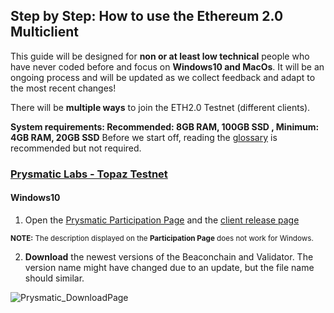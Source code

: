 ## Step by Step: How to use the Ethereum 2.0 Multiclient

This guide will be designed for **non or at least low technical** people who have never coded before and focus on **Windows10 and MacOs**.
It will be an ongoing process and will be updated as we collect feedback and adapt to the most recent changes! 

There will be **multiple ways** to join the ETH2.0 Testnet (different clients).

**System requirements: Recommended: 8GB RAM, 100GB SSD , Minimum: 4GB RAM, 20GB SSD**
Before we start off, reading the [glossary](https://kb.beaconcha.in/glossary) is recommended but not required.


### [Prysmatic Labs - Topaz Testnet](https://prysmaticlabs.com/)

#### Windows10

1. Open the [Prysmatic Participation Page](https://prylabs.net/participate) and the [client release page](https://github.com/prysmaticlabs/prysm/releases)

<sub> **NOTE:** The description displayed on the **Participation Page** does not work for Windows. </sub>

2. **Download** the newest versions of the Beaconchain and Validator. The version name might have changed due to an update, but the file name should similar.

![Prysmatic_DownloadPage](https://user-images.githubusercontent.com/26490734/79448695-2cd95b00-7fe2-11ea-8daa-1bff18dc9343.png)
 



